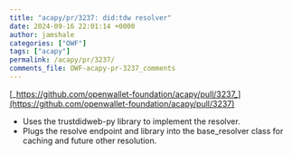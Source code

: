 ```yaml
---
title: "acapy/pr/3237: did:tdw resolver"
date: 2024-09-16 22:01:14 +0000
author: jamshale
categories: ["OWF"]
tags: ["acapy"]
permalink: /acapy/pr/3237/
comments_file: OWF-acapy-pr-3237_comments
---
```


[_https://github.com/openwallet-foundation/acapy/pull/3237_](https://github.com/openwallet-foundation/acapy/pull/3237)

- Uses the trustdidweb-py library to implement the resolver. 
- Plugs the resolve endpoint and library into the base_resolver class for caching and future other resolution. 